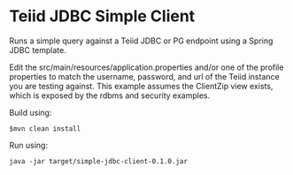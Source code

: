 # Teiid JDBC Simple Client

Runs a simple query against a Teiid JDBC or PG endpoint using a Spring JDBC template.  

Edit the src/main/resources/application.properties and/or one of the profile properties to match the username, password, and url of the Teiid instance you are testing against.  This example assumes the ClientZip view exists, which is exposed by the rdbms and security examples.

Build using:

```
$mvn clean install
```

Run using:

```
java -jar target/simple-jdbc-client-0.1.0.jar
```